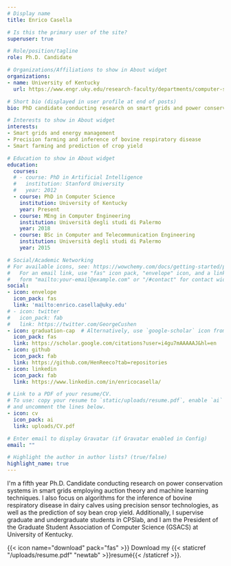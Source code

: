 ```yaml
---
# Display name
title: Enrico Casella

# Is this the primary user of the site?
superuser: true

# Role/position/tagline
role: Ph.D. Candidate

# Organizations/Affiliations to show in About widget
organizations:
- name: University of Kentucky
  url: https://www.engr.uky.edu/research-faculty/departments/computer-science

# Short bio (displayed in user profile at end of posts)
bio: PhD candidate conducting research on smart grids and power conservation, providing CS expertise in cross-field projects and supervising undergrad research.

# Interests to show in About widget
interests:
- Smart grids and energy management
- Precision farming and inference of bovine respiratory disease
- Smart farming and prediction of crop yield

# Education to show in About widget
education:
  courses:
  # - course: PhD in Artificial Intelligence
  #   institution: Stanford University
  #   year: 2012
  - course: PhD in Computer Science
    institution: University of Kentucky
    year: Present
  - course: MEng in Computer Engineering
    institution: Università degli studi di Palermo
    year: 2018
  - course: BSc in Computer and Telecommunication Engineering
    institution: Università degli studi di Palermo
    year: 2015

# Social/Academic Networking
# For available icons, see: https://wowchemy.com/docs/getting-started/page-builder/#icons
#   For an email link, use "fas" icon pack, "envelope" icon, and a link in the
#   form "mailto:your-email@example.com" or "/#contact" for contact widget.
social:
- icon: envelope
  icon_pack: fas
  link: 'mailto:enrico.casella@uky.edu'
# - icon: twitter
#   icon_pack: fab
#   link: https://twitter.com/GeorgeCushen
- icon: graduation-cap  # Alternatively, use `google-scholar` icon from `ai` icon pack
  icon_pack: fas
  link: https://scholar.google.com/citations?user=i4gu7mAAAAAJ&hl=en
- icon: github
  icon_pack: fab
  link: https://github.com/HenReeco?tab=repositories
- icon: linkedin
  icon_pack: fab
  link: https://www.linkedin.com/in/enricocasella/

# Link to a PDF of your resume/CV.
# To use: copy your resume to `static/uploads/resume.pdf`, enable `ai` icons in `params.toml`, 
# and uncomment the lines below.
- icon: cv
  icon_pack: ai
  link: uploads/CV.pdf

# Enter email to display Gravatar (if Gravatar enabled in Config)
email: ""

# Highlight the author in author lists? (true/false)
highlight_name: true
---
```


I'm a fifth year Ph.D. Candidate conducting research on power conservation systems in smart grids employing auction theory and machine learning techniques. I also focus on algorithms for the inference of bovine respiratory disease in dairy calves using precision sensor technologies, as well as the prediction of soy bean crop yield. Additionally, I supervise graduate and undergraduate students in CPSlab, and I am the President of the Graduate Student Association of Computer Science (GSACS) at University of Kentucky.

{{< icon name="download" pack="fas" >}} Download my {{< staticref "/uploads/resume.pdf" "newtab" >}}resumé{{< /staticref >}}.
